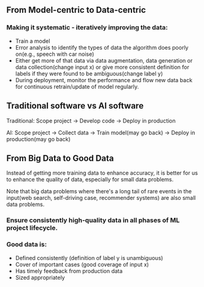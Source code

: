## From Model-centric to Data-centric
### Making it systematic - iteratively improving the data:
* Train a model
* Error analysis to identify the types of data the algorithm does poorly on(e.g., speech with car noise)
* Either get more of that data via data augmentation, data generation or data collection(change input x) or give more consistent definition for labels if they were found to be ambiguous(change label y)
* During deployment, monitor the performance and flow new data back for continuous retrain/update of model regularly.

## Traditional software vs AI software
Traditional: Scope project -> Develop code -> Deploy in production

AI: Scope project -> Collect data -> Train model(may go back) -> Deploy in production(may go back)

## From Big Data to Good Data
Instead of getting more training data to enhance accuracy, it is better for us to enhance the quality of data, especially for small data problems.

Note that big data problems where there's a long tail of rare events in the input(web search, self-driving case, recommender systems) are also small data problems.

### Ensure consistently high-quality data in all phases of ML project lifecycle.

### Good data is:
* Defined consistently (definition of label y is unambiguous)
* Cover of important cases (good coverage of input x)
* Has timely feedback from production data
* Sized appropriately
